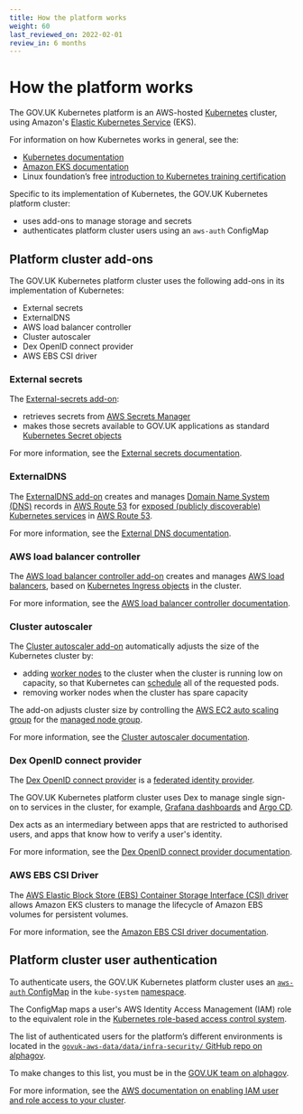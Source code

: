 ```yaml
---
title: How the platform works
weight: 60
last_reviewed_on: 2022-02-01
review_in: 6 months
---
```


# How the platform works

The GOV.UK Kubernetes platform is an AWS-hosted [Kubernetes](https://kubernetes.io) cluster, using Amazon's [Elastic Kubernetes Service](https://aws.amazon.com/eks/) (EKS).

For information on how Kubernetes works in general, see the:

- [Kubernetes documentation](https://kubernetes.io/docs/home/)
- [Amazon EKS documentation](https://docs.aws.amazon.com/eks/latest/userguide/what-is-eks.html)
- Linux foundation’s free [introduction to Kubernetes training certification](https://training.linuxfoundation.org/training/introduction-to-kubernetes/)

Specific to its implementation of Kubernetes, the GOV.UK Kubernetes platform cluster:

- uses add-ons to manage storage and secrets
- authenticates platform cluster users using an `aws-auth` ConfigMap

## Platform cluster add-ons

The GOV.UK Kubernetes platform cluster uses the following add-ons in its implementation of Kubernetes:

- External secrets
- ExternalDNS
- AWS load balancer controller
- Cluster autoscaler
- Dex OpenID connect provider
- AWS EBS CSI driver

### External secrets

The [External-secrets add-on](https://github.com/alphagov/govuk-infrastructure/blob/main/terraform/deployments/cluster-services/external_secrets.tf):

- retrieves secrets from [AWS Secrets Manager](https://aws.amazon.com/secrets-manager/)
- makes those secrets available to GOV.UK applications as standard [Kubernetes Secret objects](https://kubernetes.io/docs/concepts/configuration/secret/)

For more information, see the [External secrets documentation](https://external-secrets.io/).

### ExternalDNS

The [ExternalDNS add-on](https://github.com/alphagov/govuk-infrastructure/blob/main/terraform/deployments/cluster-services/external_dns.tf) creates and manages [Domain Name System (DNS)](https://aws.amazon.com/route53/what-is-dns/) records in [AWS Route 53](https://aws.amazon.com/route53/) for [exposed (publicly discoverable) Kubernetes services](https://kubernetes.io/docs/tutorials/kubernetes-basics/expose/expose-intro/) in [AWS Route 53](https://aws.amazon.com/route53/).

For more information, see the [External DNS documentation](https://github.com/kubernetes-sigs/external-dns).

### AWS load balancer controller

The [AWS load balancer controller add-on](https://github.com/alphagov/govuk-infrastructure/blob/main/terraform/deployments/cluster-services/aws_lb_controller.tf) creates and manages [AWS load balancers](https://docs.aws.amazon.com/elasticloadbalancing/latest/classic/introduction.html), based on [Kubernetes Ingress objects](https://kubernetes.io/docs/concepts/services-networking/ingress/) in the cluster.

For more information, see the [AWS load balancer controller documentation](https://docs.aws.amazon.com/eks/latest/userguide/aws-load-balancer-controller.html).

### Cluster autoscaler

The [Cluster autoscaler add-on](https://github.com/alphagov/govuk-infrastructure/blob/main/terraform/deployments/cluster-services/cluster_autoscaler.tf) automatically adjusts the size of the Kubernetes cluster by:

- adding [worker nodes](https://kubernetes.io/docs/concepts/architecture/nodes/) to the cluster when the cluster is running low on capacity, so that Kubernetes can [schedule](https://kubernetes.io/docs/concepts/scheduling-eviction/kube-scheduler/) all of the requested pods.
- removing worker nodes when the cluster has spare capacity

The add-on adjusts cluster size by controlling the [AWS EC2 auto scaling group](https://docs.aws.amazon.com/autoscaling/ec2/userguide/AutoScalingGroup.html) for the [managed node group](https://docs.aws.amazon.com/eks/latest/userguide/managed-node-groups.html).

For more information, see the [Cluster autoscaler documentation](https://github.com/kubernetes/autoscaler/tree/master/cluster-autoscaler).

### Dex OpenID connect provider

The [Dex OpenID connect provider](https://github.com/alphagov/govuk-infrastructure/blob/main/terraform/deployments/cluster-services/dex.tf) is a [federated identity provider](https://en.wikipedia.org/wiki/Federated_identity).

The GOV.UK Kubernetes platform cluster uses Dex to manage single sign-on to services in the cluster, for example, [Grafana dashboards](https://docs.publishing.service.gov.uk/manual/grafana.html) and [Argo CD](/get-started/access-eks-cluster/#access-eks-cluster).

Dex acts as an intermediary between apps that are restricted to authorised users, and apps that know how to verify a user's identity.

For more information, see the [Dex OpenID connect provider documentation](https://dexidp.io/docs/).

### AWS EBS CSI Driver

The [AWS Elastic Block Store (EBS) Container Storage Interface (CSI) driver](https://github.com/alphagov/govuk-infrastructure/blob/main/terraform/deployments/cluster-services/aws_ebs_csi_driver.tf) allows Amazon EKS clusters to manage the lifecycle of Amazon EBS volumes for persistent volumes.

For more information, see the [Amazon EBS CSI driver documentation](https://docs.aws.amazon.com/eks/latest/userguide/ebs-csi.html).

## Platform cluster user authentication

To authenticate users, the GOV.UK Kubernetes platform cluster uses an [`aws-auth` ConfigMap](https://github.com/alphagov/govuk-infrastructure/blob/main/terraform/deployments/cluster-services/aws_auth_configmap.tf) in the `kube-system` [namespace](https://kubernetes.io/docs/concepts/overview/working-with-objects/namespaces/).

The ConfigMap maps a user's AWS Identity Access Management (IAM) role to the equivalent role in the [Kubernetes role-based access control system](https://kubernetes.io/docs/reference/access-authn-authz/rbac/).

The list of authenticated users for the platform’s different environments is located in the [`govuk-aws-data/data/infra-security/` GitHub repo on alphagov](https://github.com/alphagov/govuk-aws-data/tree/master/data/infra-security).

To make changes to this list, you must be in the [GOV.UK team on alphagov](https://github.com/orgs/alphagov/teams/gov-uk).

For more information, see the [AWS documentation on enabling IAM user and role access to your cluster](https://docs.aws.amazon.com/eks/latest/userguide/add-user-role.html).
